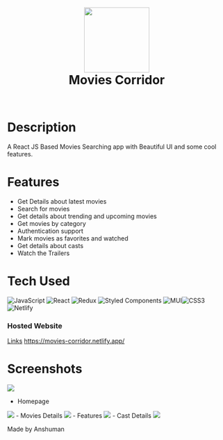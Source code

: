 <div align="center">
      <h1> <img src="https://fontmeme.com/permalink/220902/618ae14b24d631aa76eb9b51b7bf8f52.png" width="150px"><br/>Movies Corridor</h1>
     </div>
<p align="center"> <a href="https://movies-corridor.netlify.app/" target="_blank"><img alt="" src="https://img.shields.io/badge/Website-EA4C89?style=normal&logo=dribbble&logoColor=white" style="vertical-align:center" /></a> <a href="Anshuman115" target="_blank"><img alt="" src="https://img.shields.io/badge/Twitter-1DA1F2?style=normal&logo=twitter&logoColor=white" style="vertical-align:center" /></a> <a href="Anshuman115}" target="_blank"><img alt="" src="https://img.shields.io/badge/LinkedIn-0077B5?style=normal&logo=linkedin&logoColor=white" style="vertical-align:center" /></a> </p>

# Description
A React JS Based Movies Searching app with Beautiful UI and some cool features.

# Features
- Get Details about latest movies
- Search for movies
- Get details about trending and upcoming movies
- Get movies by category
- Authentication support
- Mark movies as favorites and watched
- Get details about casts
- Watch the Trailers

# Tech Used
![JavaScript](https://img.shields.io/badge/javascript-%23323330.svg?style=for-the-badge&logo=javascript&logoColor=%23F7DF1E) ![React](https://img.shields.io/badge/react-%2320232a.svg?style=for-the-badge&logo=react&logoColor=%2361DAFB) ![Redux](https://img.shields.io/badge/redux-%23593d88.svg?style=for-the-badge&logo=redux&logoColor=white) ![Styled Components](https://img.shields.io/badge/styled--components-DB7093?style=for-the-badge&logo=styled-components&logoColor=white) ![MUI](https://img.shields.io/badge/MUI-%230081CB.svg?style=for-the-badge&logo=material-ui&logoColor=white)![CSS3](https://img.shields.io/badge/css3-%231572B6.svg?style=for-the-badge&logo=css3&logoColor=white)  ![Netlify](https://img.shields.io/badge/netlify-%23000000.svg?style=for-the-badge&logo=netlify&logoColor=#00C7B7) 

### Hosted Website
[Links](https://movies-corridor.netlify.app/)
https://movies-corridor.netlify.app/

# Screenshots
![](https://img.shields.io/badge/IMAGES-4298B8.svg?style=for-the-badge&logoColor=white)
 - Homepage
 <img src="https://drive.google.com/uc?export=view&id=1xzPdbM63XcYkWi0zj9FTckDSDZi18RZX">
 - Movies Details
 <img src="https://drive.google.com/uc?export=view&id=1jT1dISXBwcl5PEXC3MUr1NSmQdpbYnIh"> 
 - Features
 <img src="https://drive.google.com/uc?export=view&id=1sykCbLRVnjMilUxm85NzbD4G1Ujn-UNq"> 
 - Cast Details 
 <img src="https://drive.google.com/uc?export=view&id=1WB1gJ26Hp6uKwNGkG82S_YJAx5dY9S3T">
 

 Made by Anshuman   
